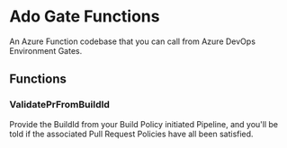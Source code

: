 # Ado Gate Functions
An Azure Function codebase that you can call from Azure DevOps Environment Gates.

## Functions

### ValidatePrFromBuildId

Provide the BuildId from your Build Policy initiated Pipeline, and you'll be told if the associated Pull Request Policies have all been satisfied.